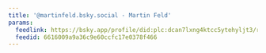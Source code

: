 ```yaml
---
title: '@martinfeld.bsky.social - Martin Feld'
params:
  feedlink: https://bsky.app/profile/did:plc:dcan7lxng4ktcc5ytehyljt3/rss
  feedid: 6616009a9a36c9e60ccfc17e0378f466
---
```

